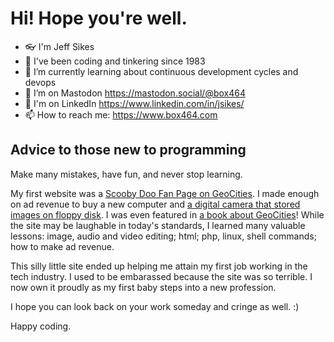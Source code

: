 # Hi!  Hope you're well.

- 👓 I'm Jeff Sikes
- 👾 I've been coding and tinkering since 1983
- 🌱 I’m currently learning about continuous development cycles and devops
- 🤔 I’m on Mastodon https://mastodon.social/@box464
- 💬 I'm on LinkedIn https://www.linkedin.com/in/jsikes/
- 📫 How to reach me: https://www.box464.com

## Advice to those new to programming
Make many mistakes, have fun, and never stop learning.

My first website was a [Scooby Doo Fan Page on GeoCities](https://web.archive.org/web/19970807200333/http://www.geocities.com/TelevisionCity/1145/). I made enough on ad revenue to buy a new computer and [a digital camera that stored images on floppy disk](https://commons.wikimedia.org/wiki/File:Sony_Digital_Mavica_MVC-FD81.jpg).  I was even featured in [a book about GeoCities](https://www.amazon.com/Creating-GeoCities-Websites-Ben-Sawyer/dp/0966288912/ref=sr_1_1?crid=2CQ94LKCVU6B7&keywords=Geocities&qid=1669000443&s=books&sprefix=geocities%2Cstripbooks%2C75&sr=1-1)!  While the site may be laughable in today's standards, I learned many valuable lessons: image, audio and video editing; html; php, linux, shell commands; how to make ad revenue.

This silly little site ended up helping me attain my first job working in the tech industry.  I used to be embarassed because the site was so terrible.  I now own it proudly as my first baby steps into a new profession.

I hope you can look back on your work someday and cringe as well. :)

Happy coding.
